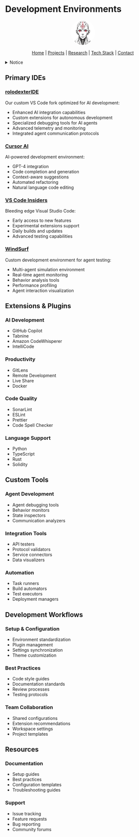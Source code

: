 # Development Environments

<p align="center">
  <a href="../../README.md">
    <img src="../../assets/images/rolodexter_logo.jpg" alt="rolodexter Logo" width="80px" style="border-radius: 50%;">
  </a>
</p>

<p align="center">
  <a href="../../README.md">Home</a> | <a href="../../projects/projects.md">Projects</a> | <a href="../../research/research.md">Research</a> | <a href="../../techstack/techstack.md">Tech Stack</a> | <a href="../../contact.md">Contact</a>
</p>

<details>
<summary>Notice</summary>

This repository is protected by copyright and subject to usage restrictions. See the [Copyright Notice](../../COPYRIGHT.md) for details.
</details>

## Primary IDEs

### [rolodexterIDE](./rolodexter-ide.md)
Our custom VS Code fork optimized for AI development:
- Enhanced AI integration capabilities
- Custom extensions for autonomous development
- Specialized debugging tools for AI agents
- Advanced telemetry and monitoring
- Integrated agent communication protocols

### [Cursor AI](https://cursor.sh/)
AI-powered development environment:
- GPT-4 integration
- Code completion and generation
- Context-aware suggestions
- Automated refactoring
- Natural language code editing

### [VS Code Insiders](https://code.visualstudio.com/insiders/)
Bleeding edge Visual Studio Code:
- Early access to new features
- Experimental extensions support
- Daily builds and updates
- Advanced testing capabilities

### [WindSurf](https://github.com/rolodexter/windsurf)
Custom development environment for agent testing:
- Multi-agent simulation environment
- Real-time agent monitoring
- Behavior analysis tools
- Performance profiling
- Agent interaction visualization

## Extensions & Plugins

### AI Development
- GitHub Copilot
- Tabnine
- Amazon CodeWhisperer
- IntelliCode

### Productivity
- GitLens
- Remote Development
- Live Share
- Docker

### Code Quality
- SonarLint
- ESLint
- Prettier
- Code Spell Checker

### Language Support
- Python
- TypeScript
- Rust
- Solidity

## Custom Tools

### Agent Development
- Agent debugging tools
- Behavior monitors
- State inspectors
- Communication analyzers

### Integration Tools
- API testers
- Protocol validators
- Service connectors
- Data visualizers

### Automation
- Task runners
- Build automators
- Test executors
- Deployment managers

## Development Workflows

### Setup & Configuration
- Environment standardization
- Plugin management
- Settings synchronization
- Theme customization

### Best Practices
- Code style guides
- Documentation standards
- Review processes
- Testing protocols

### Team Collaboration
- Shared configurations
- Extension recommendations
- Workspace settings
- Project templates

## Resources

### Documentation
- Setup guides
- Best practices
- Configuration templates
- Troubleshooting guides

### Support
- Issue tracking
- Feature requests
- Bug reporting
- Community forums 